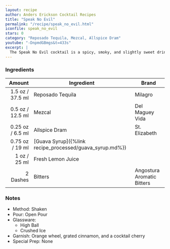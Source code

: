```yaml
---
layout: recipe
author: Anders Erickson Cocktail Recipes
title: "Speak No Evil"
permalink: "/recipe/speak_no_evil.html"
iconfile: speak_no_evil
stars: 0
category: "Reposado Tequila, Mezcal, Allspice Dram"
youtube: "-DnpmdGBmgs&t=433s"
excerpt: |
  The Speak No Evil cocktail is a spicy, smoky, and slightly sweet drink that features mezcal as its base spirit.
---
```


### Ingredients

|   Amount | Ingredient                                    | Brand                      |
| -------: | --------------------------------------------- | -------------------------- |
|   1.5 oz / 37.5 ml | Reposado Tequila                              | Milagro                    |
|   0.5 oz / 12.5 ml | Mezcal                                        | Del Maguey Vida            |
|  0.25 oz / 6.5 ml | Allspice Dram                                 | St. Elizabeth              |
|  0.75 oz / 19 ml | [Guava Syrup]({%link recipe_processed/guava_syrup.md%}) |                            |
|     1 oz / 25 ml | Fresh Lemon Juice                             |                            |
| 2 Dashes | Bitters                                       | Angostura Aromatic Bitters |

### Notes

- Method: Shaken
- Pour: Open Pour
- Glassware:
  - High Ball
  - Crushed Ice
- Garnish: Orange wheel, grated cinnamon, and a cocktail cherry
- Special Prep: None
